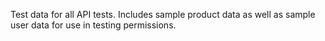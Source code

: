 Test data for all API tests.  Includes sample product data as well as sample user data for use in testing permissions.